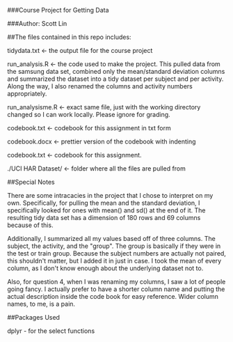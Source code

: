###Course Project for Getting Data

###Author: Scott Lin

##The files contained in this repo includes:

tidydata.txt <- the output file for the course project

run_analysis.R <- the code used to make the project. This pulled data from the samsung data set, combined only the mean/standard deviation columns and summarized the dataset into a tidy dataset per subject and per activity. Along the way, I also renamed the columns and activity numbers appropriately.

run_analysisme.R <- exact same file, just with the working directory changed so I can work locally. Please ignore for grading.

codebook.txt <- codebook for this assignment in txt form

codebook.docx <- prettier version of the codebook with indenting

codebook.txt <- codebook for this assignment.

./UCI HAR Dataset/ <- folder where all the files are pulled from

##Special Notes

There are some intracacies in the project that I chose to interpret on my own. Specifically, for pulling the mean and the standard deviation, I specifically looked for ones with mean() and sd() at the end of it. The resulting tidy data set has a dimension of 180 rows and 69 columns because of this.

Additionally, I summarized all my values based off of three columns. The subject, the activity, and the "group". The group is basically if they were in the test or train group. Because the subject numbers are actually not paired, this shouldn't matter, but I added it in just in case. I took the mean of every column, as I don't know enough about the underlying dataset not to.

Also, for question 4, when I was renaming my columns, I saw a lot of people going fancy. I actually prefer to have a shorter column name and putting the actual description inside the code book for easy reference. Wider column names, to me, is a pain. 

##Packages Used

dplyr - for the select functions